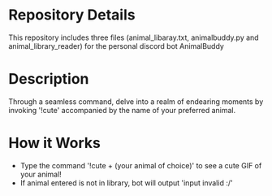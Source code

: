 # Repository Details
This repository includes three files (animal_libaray.txt, animalbuddy.py and animal_library_reader) for the personal discord bot AnimalBuddy

# Description
Through a seamless command, delve into a realm of endearing moments by invoking '!cute' accompanied by the name of your preferred animal.

# How it Works

- Type the command '!cute + (your animal of choice)' to see a cute GIF of your animal!
- If animal entered is not in library, bot will output 'input invalid :/'

